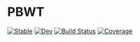# PBWT

[![Stable](https://img.shields.io/badge/docs-stable-blue.svg)](https://rlaboulaye.github.io/PBWT.jl/stable)
[![Dev](https://img.shields.io/badge/docs-dev-blue.svg)](https://rlaboulaye.github.io/PBWT.jl/dev)
[![Build Status](https://github.com/rlaboulaye/PBWT.jl/workflows/CI/badge.svg)](https://github.com/rlaboulaye/PBWT.jl/actions)
[![Coverage](https://codecov.io/gh/rlaboulaye/PBWT.jl/branch/master/graph/badge.svg)](https://codecov.io/gh/rlaboulaye/PBWT.jl)
